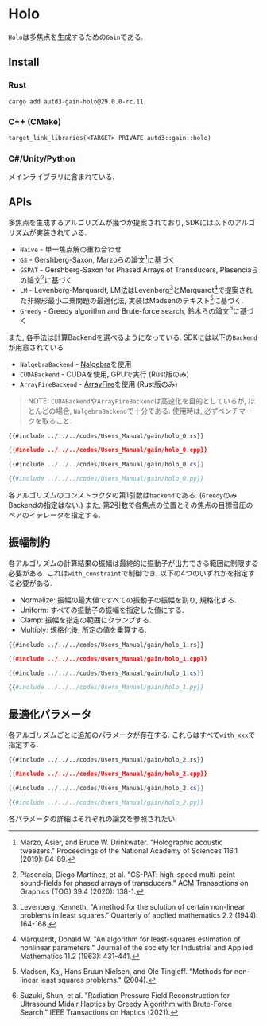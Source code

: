 # Holo

`Holo`は多焦点を生成するための`Gain`である.

## Install

### Rust

```shell
cargo add autd3-gain-holo@29.0.0-rc.11
```

### C++ (CMake)

```ignore,filename=CMakeLists.txt
target_link_libraries(<TARGET> PRIVATE autd3::gain::holo)
```

### C#/Unity/Python

メインライブラリに含まれている.

## APIs

多焦点を生成するアルゴリズムが幾つか提案されており, SDKには以下のアルゴリズムが実装されている.

* `Naive` - 単一焦点解の重ね合わせ
* `GS` - Gershberg-Saxon, Marzoらの論文[^marzo2019]に基づく
* `GSPAT` - Gershberg-Saxon for Phased Arrays of Transducers, Plasenciaらの論文[^plasencia2020]に基づく
* `LM` - Levenberg-Marquardt, LM法はLevenberg[^levenberg1944]とMarquardt[^marquardt1963]で提案された非線形最小二乗問題の最適化法, 実装はMadsenのテキスト[^madsen2004]に基づく.
* `Greedy` - Greedy algorithm and Brute-force search, 鈴木らの論文[^suzuki2021]に基づく

また, 各手法は計算Backendを選べるようになっている.
SDKには以下の`Backend`が用意されている

* `NalgebraBackend` - [Nalgebra](hthttps://nalgebra.org/)を使用
* `CUDABackend` - CUDAを使用, GPUで実行 (Rust版のみ)
* `ArrayFireBackend` - [ArrayFire](https://arrayfire.com/)を使用 (Rust版のみ)

> NOTE: `CUDABackend`や`ArrayFireBackend`は高速化を目的としているが, ほとんどの場合, `NalgebraBackend`で十分である. 使用時は, 必ずベンチマークを取ること.

```rust,edition2021
{{#include ../../../codes/Users_Manual/gain/holo_0.rs}}
```

```cpp
{{#include ../../../codes/Users_Manual/gain/holo_0.cpp}}
```

```cs
{{#include ../../../codes/Users_Manual/gain/holo_0.cs}}
```

```python
{{#include ../../../codes/Users_Manual/gain/holo_0.py}}
```

各アルゴリズムのコンストラクタの第1引数は`backend`である. (`Greedy`のみBackendの指定はない.)
また, 第2引数で各焦点の位置とその焦点の目標音圧のペアのイテレータを指定する.

## 振幅制約

各アルゴリズムの計算結果の振幅は最終的に振動子が出力できる範囲に制限する必要がある.
これは`with_constraint`で制御でき, 以下の4つのいずれかを指定する必要がある.

- Normalize: 振幅の最大値ですべての振動子の振幅を割り, 規格化する.
- Uniform: すべての振動子の振幅を指定した値にする.
- Clamp: 振幅を指定の範囲にクランプする.
- Multiply: 規格化後, 所定の値を乗算する.

```rust,edition2021
{{#include ../../../codes/Users_Manual/gain/holo_1.rs}}
```

```cpp
{{#include ../../../codes/Users_Manual/gain/holo_1.cpp}}
```

```cs
{{#include ../../../codes/Users_Manual/gain/holo_1.cs}}
```

```python
{{#include ../../../codes/Users_Manual/gain/holo_1.py}}
```

## 最適化パラメータ

各アルゴリズムごとに追加のパラメータが存在する.
これらはすべて`with_xxx`で指定する.

```rust,edition2021
{{#include ../../../codes/Users_Manual/gain/holo_2.rs}}
```

```cpp
{{#include ../../../codes/Users_Manual/gain/holo_2.cpp}}
```

```cs
{{#include ../../../codes/Users_Manual/gain/holo_2.cs}}
```

```python
{{#include ../../../codes/Users_Manual/gain/holo_2.py}}
```

各パラメータの詳細はそれぞれの論文を参照されたい.

[^marzo2019]: Marzo, Asier, and Bruce W. Drinkwater. "Holographic acoustic tweezers." Proceedings of the National Academy of Sciences 116.1 (2019): 84-89.

[^plasencia2020]: Plasencia, Diego Martinez, et al. "GS-PAT: high-speed multi-point sound-fields for phased arrays of transducers." ACM Transactions on Graphics (TOG) 39.4 (2020): 138-1.

[^levenberg1944]: Levenberg, Kenneth. "A method for the solution of certain non-linear problems in least squares." Quarterly of applied mathematics 2.2 (1944): 164-168.

[^marquardt1963]: Marquardt, Donald W. "An algorithm for least-squares estimation of nonlinear parameters." Journal of the society for Industrial and Applied Mathematics 11.2 (1963): 431-441.

[^madsen2004]: Madsen, Kaj, Hans Bruun Nielsen, and Ole Tingleff. "Methods for non-linear least squares problems." (2004).

[^suzuki2021]: Suzuki, Shun, et al. "Radiation Pressure Field Reconstruction for Ultrasound Midair Haptics by Greedy Algorithm with Brute-Force Search." IEEE Transactions on Haptics (2021).
